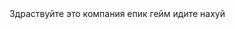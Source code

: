 <!DOCTYPE html>
<html>
  <head>
    <meta charset="utf-8">
    <title>ХАхах</title>
  </head>
  <body>
 Здраствуйте это компания епик гейм идите нахуй
  </body>
</html>
